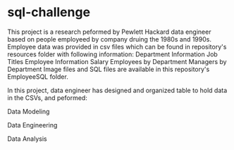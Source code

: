 # sql-challenge

This project is a research peformed by Pewlett Hackard data engineer based on people employeed by company druing the 1980s and 1990s. Employee data was provided in csv files which can be found in repository's resources folder with following information:
Department Information
Job Titles
Employee Information
Salary
Employees by Department
Managers by Department
Image files and SQL files are available in this repository's EmployeeSQL folder.
 
In this project, data engineer has designed and organized table to hold data in the CSVs, and peformed:

Data Modeling

Data Engineering

Data Analysis





